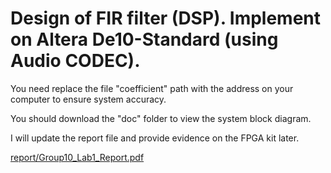 # Design of FIR filter (DSP). Implement on Altera De10-Standard (using Audio CODEC). 

You need replace the file "coefficient" path with the address on your computer to ensure system accuracy.

You should download the "doc" folder to view the system block diagram. 

I will update the report file and provide evidence on the FPGA kit later.

[report/Group10_Lab1_Report.pdf](Group10_Lab1_Report.pdf)
